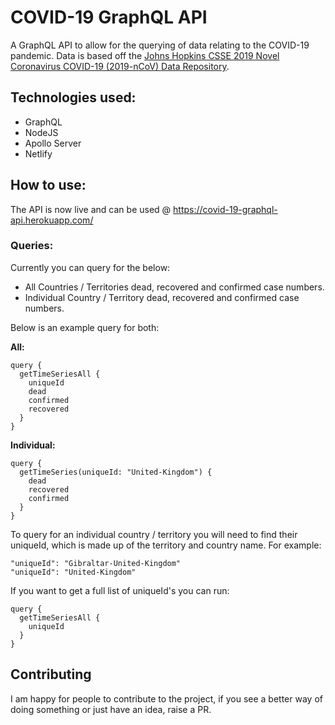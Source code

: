 # COVID-19 GraphQL API
A GraphQL API to allow for the querying of data relating to the COVID-19 pandemic. Data is based off the [Johns Hopkins CSSE 2019 Novel Coronavirus COVID-19 (2019-nCoV) Data Repository](https://github.com/CSSEGISandData/COVID-19).

## Technologies used:
- GraphQL
- NodeJS
- Apollo Server
- Netlify

## How to use:

The API is now live and can be used @ https://covid-19-graphql-api.herokuapp.com/

### Queries:

Currently you can query for the below:

- All Countries / Territories dead, recovered and confirmed case numbers. 
- Individual Country / Territory dead, recovered and confirmed case numbers.

Below is an example query for both:

**All:**

```
query {
  getTimeSeriesAll {
    uniqueId
    dead
    confirmed
    recovered
  }
}
```

**Individual:**

```
query {
  getTimeSeries(uniqueId: "United-Kingdom") {
    dead
    recovered
    confirmed
  }
}
```

To query for an individual country / territory you will need to find their uniqueId, which is made up of the territory and country name. For example:

```
"uniqueId": "Gibraltar-United-Kingdom"
"uniqueId": "United-Kingdom"
```

If you want to get a full list of uniqueId's you can run:

```
query {
  getTimeSeriesAll {
    uniqueId
  }
}
```

## Contributing

I am happy for people to contribute to the project, if you see a better way of doing something or just have an idea, raise a PR.
